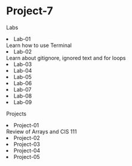 # Project-7

Labs
<li>Lab-01
  <br>Learn how to use Terminal
<li>Lab-02
   <br>Learn about gitignore, ignored text and for loops
<li>Lab-03
<li>Lab-04
<li>Lab-05
<li>Lab-06
<li>Lab-07
<li>Lab-08
<li>Lab-09

Projects
<li>Project-01
  <br>Review of Arrays and CIS 111
<li>Project-02
<li>Project-03
<li>Project-04
<li>Project-05

